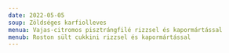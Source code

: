 ```yaml
---
date: 2022-05-05
soup: Zöldséges karfiolleves
menua: Vajas-citromos pisztrángfilé rizzsel és kapormártással
menub: Roston sült cukkini rizzsel és kapormártással
---
```

